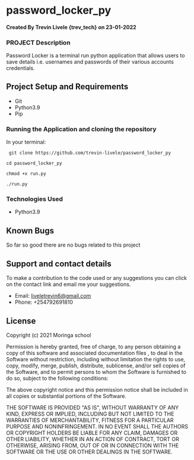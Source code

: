 # password_locker_py

#### Created By Trevin Livele {trev_tech} on 23-01-2022

### PROJECT Description

Password Locker is a terminal run python application that allows users to save details i.e. usernames and passwords of their various accounts credentials.

## Project Setup and  Requirements

- Git
- Python3.9
- Pip

### Running the Application and cloning the repository

In your terminal:

```
 git clone https://github.com/trevin-livele/password_locker_py
```

```
cd password_locker_py
```

```
chmod +x run.py
```

```
./run.py
```

### Technologies Used

- Python3.9

## Known Bugs

So far so good there are no bugs related to this project

## Support and contact details

To make a contribution to the code used or any suggestions you can click on the contact link and email me your suggestions.

- Email: liveletrevin6@gmail.com
- Phone: +254792691810

## License

Copyright (c) 2021 Moringa school

Permission is hereby granted, free of charge, to any person obtaining a copy
of this software and associated documentation files , to deal
in the Software without restriction, including without limitation the rights
to use, copy, modify, merge, publish, distribute, sublicense, and/or sell
copies of the Software, and to permit persons to whom the Software is
furnished to do so, subject to the following conditions:

The above copyright notice and this permission notice shall be included in all
copies or substantial portions of the Software.

THE SOFTWARE IS PROVIDED "AS IS", WITHOUT WARRANTY OF ANY KIND, EXPRESS OR
IMPLIED, INCLUDING BUT NOT LIMITED TO THE WARRANTIES OF MERCHANTABILITY,
FITNESS FOR A PARTICULAR PURPOSE AND NONINFRINGEMENT. IN NO EVENT SHALL THE
AUTHORS OR COPYRIGHT HOLDERS BE LIABLE FOR ANY CLAIM, DAMAGES OR OTHER
LIABILITY, WHETHER IN AN ACTION OF CONTRACT, TORT OR OTHERWISE, ARISING FROM,
OUT OF OR IN CONNECTION WITH THE SOFTWARE OR THE USE OR OTHER DEALINGS IN THE
SOFTWARE.
